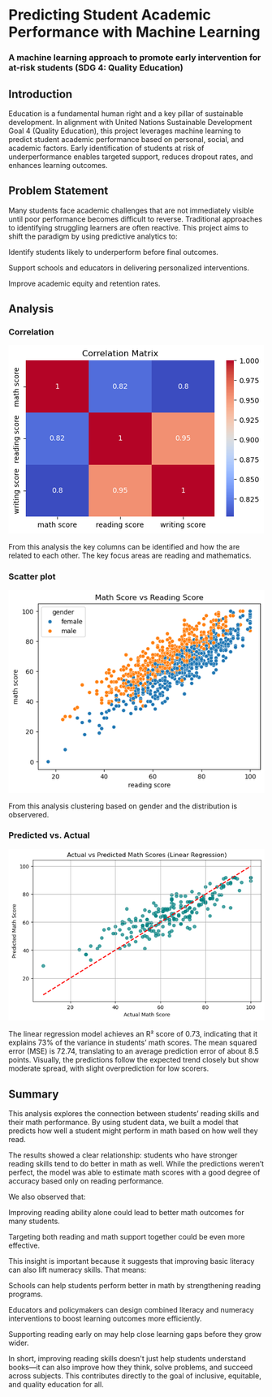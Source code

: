 #  Predicting Student Academic Performance with Machine Learning
 ### A machine learning approach to promote early intervention for at-risk students (SDG 4: Quality Education)

## Introduction
Education is a fundamental human right and a key pillar of sustainable development. In alignment with United Nations Sustainable Development Goal 4 (Quality Education), this project leverages machine learning to predict student academic performance based on personal, social, and academic factors. Early identification of students at risk of underperformance enables targeted support, reduces dropout rates, and enhances learning outcomes.

## Problem Statement
Many students face academic challenges that are not immediately visible until poor performance becomes difficult to reverse. Traditional approaches to identifying struggling learners are often reactive. This project aims to shift the paradigm by using predictive analytics to:

Identify students likely to underperform before final outcomes.

Support schools and educators in delivering personalized interventions.

Improve academic equity and retention rates.

## Analysis

### Correlation

<img src = "corrtable.png">

From this analysis the key columns can be identified and how the are related to each other. The key focus areas are reading and mathematics. 

### Scatter plot

<img src = "scatterplot.png">

From this analysis clustering based on gender and the distribution is observered. 

### Predicted vs. Actual

<img src = "predictedvsactual.png">

The linear regression model achieves an R² score of 0.73, indicating that it explains 73% of the variance in students’ math scores. The mean squared error (MSE) is 72.74, translating to an average prediction error of about 8.5 points. Visually, the predictions follow the expected trend closely but show moderate spread, with slight overprediction for low scorers.

## Summary

This analysis explores the connection between students’ reading skills and their math performance. By using student data, we built a model that predicts how well a student might perform in math based on how well they read.

The results showed a clear relationship: students who have stronger reading skills tend to do better in math as well. While the predictions weren’t perfect, the model was able to estimate math scores with a good degree of accuracy based only on reading performance.

We also observed that:

Improving reading ability alone could lead to better math outcomes for many students.

Targeting both reading and math support together could be even more effective.

This insight is important because it suggests that improving basic literacy can also lift numeracy skills. That means:

Schools can help students perform better in math by strengthening reading programs.

Educators and policymakers can design combined literacy and numeracy interventions to boost learning outcomes more efficiently.

Supporting reading early on may help close learning gaps before they grow wider.

In short, improving reading skills doesn't just help students understand books—it can also improve how they think, solve problems, and succeed across subjects. This contributes directly to the goal of inclusive, equitable, and quality education for all.
